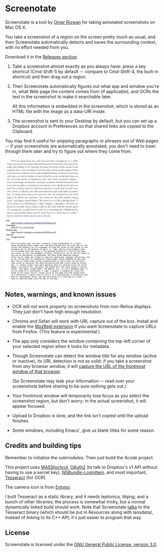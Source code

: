 # Screenotate

Screenotate is a tool by [Omar Rizwan](https://rsnous.com) for taking
annotated screenshots on Mac OS X.

You take a screenshot of a region on the screen pretty much as usual,
and then Screenotate automatically detects and saves the surrounding
context, with no effort needed from you.

Download it in the
[Releases section](https://github.com/osnr/Screenotate/releases/latest).

1. Take a screenshot almost exactly as you always have: press a key
   shortcut (Cmd-Shift-5 by default -- compare to Cmd-Shift-4, the
   built-in shortcut) and then drag out a region.

2. Then Screenotate automatically figures out what app and window
   you're in, what Web page the content comes from (if applicable),
   and OCRs the text in the screenshot to make it searchable
   later.

   All this information is embedded in the screenshot, which is
   stored as an HTML file with the image as a data-URI inside.

3. The screenshot is sent to your Desktop by default, but you can set
   up a Dropbox account in Preferences so that shared links are copied
   to the Clipboard.

You may find it useful for snipping paragraphs or phrases out of Web
pages -- if your screenshots are automatically annotated, you don't
need to trawl through them later and try to figure out where they come
from.

<a href="https://www.dropbox.com/s/u4eg19w9e4m3fpg/Screenshot%202015-07-31%20at%204.23.05%20AM.html?dl=0&raw=1" alt="Example screenshot output">
<img src="example.png" height="400">
</a>

## Notes, warnings, and known issues

- OCR will not work properly on screenshots from non-Retina
  displays. They just don't have high enough resolution.

- Chrome and Safari will work with URL capture out of the box. Install
  and enable the
  [MozRepl extension](https://github.com/bard/mozrepl/wiki) if you want
  Screenotate to capture URLs from Firefox. (This feature is
  experimental.)

- The app only considers the window containing the top-left corner of
  your selected region when it looks for metadata.

- Though Screenotate can detect the window *title* for any window
  (active or inactive), its URL detection is not as solid: if you take
  a screenshot from *any* browser window, it will
  [capture the URL of the *frontmost window* of that browser](https://github.com/osnr/Screenotate/blob/master/Screenotate/CaptureSelectionController.swift#L100).

  (So Screenotate may leak your information -- read over your
  screenshots before sharing to be sure nothing gets out.)

- Your frontmost window will temporarily lose focus as you select the
  screenshot region, but don't worry: in the actual screenshot, it
  will appear focused.

- Upload to Dropbox is slow, and the link isn't copied until the
  upload finishes.

- Some windows, including Emacs', give us blank titles for some
  reason.

## Credits and building tips

Remember to initialize the submodules. Then just build the Xcode
project.

This project uses
[MASShortcut](https://github.com/shpakovski/MASShortcut),
[OAuth2](https://github.com/p2/OAuth2) (to talk to Dropbox's v1 API
without having to use a secret key),
[NSBundle-LoginItem](https://github.com/nklizhe/NSBundle-LoginItem),
and most important,
[Tesseract](https://github.com/tesseract-ocr/tesseract) (for OCR).

The camera icon is from [Entypo](http://entypo.com/).

I built Tesseract as a static library, and it needs leptonica, libpng,
and a bunch of other libraries; the process is somewhat tricky, but a
normal dynamically linked build should work. Note that Screenotate
[talks](Screenotate/Tesseract.swift) to the Tesseract binary (which
should be put in Resources along with tessdata), instead of linking to
its C++ API; it's just easier to program that way.

## License

Screenotate is licensed under the [GNU General Public License, version
3.0](LICENSE.txt).
